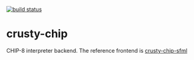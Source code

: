 [![build status](https://travis-ci.org/crumblingstatue/crusty-chip.svg?branch=master)](https://travis-ci.org/crumblingstatue/crusty-chip)

crusty-chip
===========

CHIP-8 interpreter backend.
The reference frontend is [crusty-chip-sfml](https://github.com/crumblingstatue/crusty-chip-sfml)
